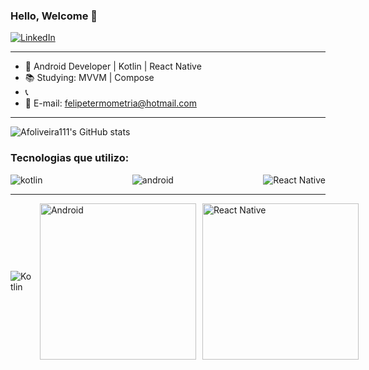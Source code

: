 ### Hello, Welcome 👋


 [![LinkedIn](https://img.shields.io/badge/LinkedIn-0077B5?style=for-the-badge&logo=linkedin&logoColor=white)](https://www.linkedin.com/in/id-antonio-felipe/)


------------------

- 📱  Android Developer | Kotlin | React Native
- 📚 Studying:  MVVM | Compose
- 📞 
- 📧 E-mail:  felipetermometria@hotmail.com

-------------------

![Afoliveira111's GitHub stats](https://github-readme-stats.vercel.app/api?username=afoliveira111&show_icons=true&theme=dracula)   

 
### Tecnologias que utilizo:


<div style="display: flex; justify-content: space-between;">
    <img alt="kotlin" src="https://img.shields.io/badge/Kotlin-0095D5?&style=for-the-badge&logo=kotlin&logoColor=white" /> 
    <img alt="android" src="https://img.shields.io/badge/Android-3DDC84?style=for-the-badge&logo=android&logoColor=white" />
    <img alt="React Native" src="https://img.shields.io/badge/React_Native-61DAFB?style=for-the-badge&logo=react&logoColor=white" />
</div>


-------------------
<div style="display: flex; align-items: center; gap: 10px;">
    <img alt="Kotlin" src="https://upload.wikimedia.org/wikipedia/commons/thumb/0/06/Kotlin_Icon.svg/150px-Kotlin_Icon.svg.png" />
    <img alt="Android" src="https://cdn-icons-png.flaticon.com/512/226/226770.png" width="250" height="auto"/>
    <img alt="React Native" src="https://miro.medium.com/v2/resize:fit:1024/1*QY5S4senfFh-mIViSi5A_Q.png" width="250" height="auto" />
</div>

